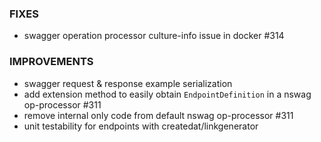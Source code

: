 ### FIXES
- swagger operation processor culture-info issue in docker #314

### IMPROVEMENTS
- swagger request & response example serialization
- add extension method to easily obtain `EndpointDefinition` in a nswag op-processor #311
- remove internal only code from default nswag op-processor #311
- unit testability for endpoints with createdat/linkgenerator